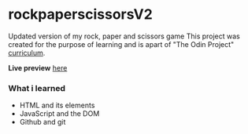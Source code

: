 # rockpaperscissorsV2

Updated version of my rock, paper and scissors game
This project was created for the purpose of learning and is apart of "The Odin Project" [curriculum](https://theodinproject.com/).

**Live preview** [here]()

### What i learned
- HTML and its elements
- JavaScript and the DOM
- Github and git
